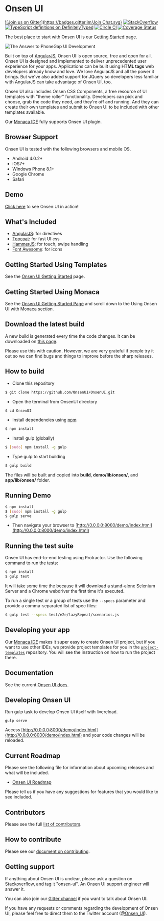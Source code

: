 # Onsen UI 

[![Join us on Gitter](https://badges.gitter.im/Join Chat.svg)](https://gitter.im/OnsenUI/OnsenUI)
[![StackOverflow](http://img.shields.io/badge/stackoverflow-onsen--ui-FF412D.svg )]( http://stackoverflow.com/questions/tagged/onsen-ui)
[![TypeScript definitions on DefinitelyTyped](http://definitelytyped.org/badges/standard.svg)](https://github.com/borisyankov/DefinitelyTyped/tree/master/onsenui)
[![Circle CI](https://circleci.com/gh/OnsenUI/OnsenUI.svg?style=shield)](https://circleci.com/gh/OnsenUI/OnsenUI) 
[![Coverage Status](https://coveralls.io/repos/OnsenUI/OnsenUI/badge.svg?branch=master&service=github)](https://coveralls.io/github/OnsenUI/OnsenUI?branch=master)

The best place to start with Onsen UI is our [Getting Started](http://onsen.io/guide/getting_started.html) page.

![The Answer to PhoneGap UI Development](https://cloud.githubusercontent.com/assets/9889313/5350569/eec8b870-7efb-11e4-90af-2f4d505e09a8.png)

Built on top of [AngularJS](http://angularjs.org/), Onsen UI is open source, free and open for all. Onsen UI is designed and implemented to deliver unprecedented user experience for your apps. Applications can be built using **HTML tags** web developers already know and love. We love AngularJS and all the power it brings. But we've also added support for JQuery so developers less familiar with AngularJS can take advantage of Onsen UI, too.

Onsen UI also includes Onsen CSS Components, a free resource of UI templates with "theme roller" functionality. Developers can pick and choose, grab the code they need, and they're off and running. And they can create their own templates and submit to Onsen UI to be included with other templates available. 

Our [Monaca IDE] fully supports Onsen UI plugin.

## Browser Support

Onsen UI is tested with the following browsers and mobile OS.

 * Android 4.0.2+
 * iOS7+
 * Windows Phone 8.1+
 * Google Chrome
 * Safari

## Demo

[Click here](http://onsen.io/guide/components.html) to see Onsen UI in action!

## What's Included

* [AngularJS](angularjs.org): for directives
* [Topcoat](topcoat.io): for fast UI css
* [HammerJS](http://eightmedia.github.io/hammer.js/): for touch, swipe handling
* [Font Awesome](http://fontawesome.io/): for icons

## Getting Started Using Templates

See the [Onsen UI Getting Started](http://onsen.io/getting_started/) page.

## Getting Started Using Monaca

See the [Onsen UI Getting Started Page] and scroll down to the Using Onsen UI with Monaca section. 

## Download the latest build

A new build is generated every time the code changes. It can be downloaded on [this page](http://onsen.io/download.html#latest-build).

Please use this with caution. However, we are very grateful if people try it out so we can find bugs and things to improve before the sharp releases.

## How to build

* Clone this repository

```bash
$ git clone https://github.com/OnsenUI/OnsenUI.git
```

* Open the terminal from OnsenUI directory

```bash
$ cd OnsenUI
```

* Install dependencies using [npm](http://nodejs.org/download/)

```bash
$ npm install
```

* Install gulp (globally)

```bash
$ [sudo] npm install -g gulp
```

* Type gulp to start building

```bash
$ gulp build
```

The files will be built and copied into **build**, **demo/lib/onsen/**, and **app/lib/onsen/** folder.

## Running Demo

```bash
$ npm install
$ [sudo] npm install -g gulp
$ gulp serve
```

* Then navigate your browser to [http://0.0.0.0:8000/demo/index.html](http://0.0.0.0:8000/demo/index.html)

## Running the test suite

Onsen UI has end-to-end testing using Protractor. Use the following command to run the tests:

```bash
$ npm install
$ gulp test
```

It will take some time the because it will download a stand-alone Selenium Server and a Chrome webdriver the first time it's executed.

To run a single test or a group of tests use the `--specs` parameter and provide a comma-separated list of spec files:

```bash
$ gulp test --specs test/e2e/lazyRepeat/scenarios.js
```

## Developing your app

Our [Monaca IDE] makes it super easy to create Onsen UI project, but if you want to use other IDEs, we provide project templates for you in the [`project-templates`](https://github.com/OnsenUI/project-templates) repository. You will see the instruction on how to run the project there.

## Documentation

See the current [Onsen UI docs](http://onsen.io/guide/overview.html).

## Developing Onsen UI

Run gulp task to develop Onsen UI itself with livereload.

    gulp serve

Access [http://0.0.0.0:8000/demo/index.html](http://0.0.0.0:8000/demo/index.html) and your code changes will be reloaded.

## Current Roadmap

Please see the following file for information about upcoming releases and what will be included.

* [Onsen UI Roadmap](https://github.com/OnsenUI/OnsenUI/blob/master/ROADMAP.md)

Please tell us if you have any suggestions for features that you would like to see included.

## Contributors

Please see the full [list of contributors](https://github.com/OnsenUI/OnsenUI/blob/master/CONTRIBUTORS.md).

## How to contribute

Please see our [document on contributing](https://github.com/OnsenUI/OnsenUI/blob/master/CONTRIBUTING.md).

## Getting support

If anything about Onsen UI is unclear, please ask a question on <a href="http://stackoverflow.com" target="_blank">Stackoverflow</a>, and tag it "onsen-ui".  An Onsen UI support engineer will answer it.

You can also join our [Gitter channel](https://gitter.im/OnsenUI/OnsenUI) if you want to talk about Onsen UI.

If you have any requests or comments regarding the development of Onsen UI, please feel free to direct them to the Twitter account (<a href="http://twitter.com/Onsen_UI" target="_blank">@Onsen_UI</a>).

[Onsen UI]:http://onsen.io/
[Onsen UI Getting Started Page]:http://onsen.io/getting_started/
[Monaca IDE]:http://monaca.mobi/
